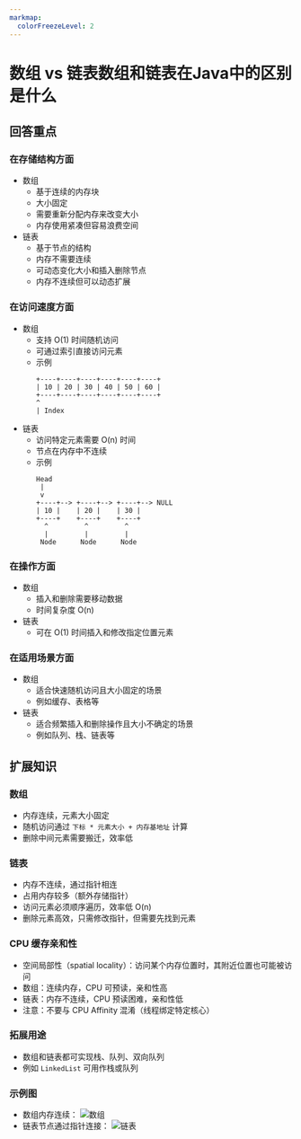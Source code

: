 ```yaml
---
markmap:
  colorFreezeLevel: 2
---
```


# 数组 vs 链表数组和链表在Java中的区别是什么

## 回答重点

### 在存储结构方面

- 数组
  - 基于连续的内存块
  - 大小固定
  - 需要重新分配内存来改变大小
  - 内存使用紧凑但容易浪费空间
- 链表
  - 基于节点的结构
  - 内存不需要连续
  - 可动态变化大小和插入删除节点
  - 内存不连续但可以动态扩展

### 在访问速度方面

- 数组
  - 支持 O(1) 时间随机访问
  - 可通过索引直接访问元素
  - 示例
    ```
    +----+----+----+----+----+----+
    | 10 | 20 | 30 | 40 | 50 | 60 |
    +----+----+----+----+----+----+
    ^
    | Index
    ```
- 链表
  - 访问特定元素需要 O(n) 时间
  - 节点在内存中不连续
  - 示例
    ```
    Head
     |
     v
    +----+--> +----+--> +----+--> NULL
    | 10 |    | 20 |    | 30 |
    +----+    +----+    +----+
      ^         ^         ^
      |         |         |
     Node      Node      Node
    ```

### 在操作方面

- 数组
  - 插入和删除需要移动数据
  - 时间复杂度 O(n)
- 链表
  - 可在 O(1) 时间插入和修改指定位置元素

### 在适用场景方面

- 数组
  - 适合快速随机访问且大小固定的场景
  - 例如缓存、表格等
- 链表
  - 适合频繁插入和删除操作且大小不确定的场景
  - 例如队列、栈、链表等

## 扩展知识

### 数组

- 内存连续，元素大小固定
- 随机访问通过 `下标 * 元素大小 + 内存基地址` 计算
- 删除中间元素需要搬迁，效率低

### 链表

- 内存不连续，通过指针相连
- 占用内存较多（额外存储指针）
- 访问元素必须顺序遍历，效率低 O(n)
- 删除元素高效，只需修改指针，但需要先找到元素

### CPU 缓存亲和性

- 空间局部性（spatial locality）：访问某个内存位置时，其附近位置也可能被访问
- 数组：连续内存，CPU 可预读，亲和性高
- 链表：内存不连续，CPU 预读困难，亲和性低
- 注意：不要与 CPU Affinity 混淆（线程绑定特定核心）

### 拓展用途

- 数组和链表都可实现栈、队列、双向队列
- 例如 `LinkedList` 可用作栈或队列

### 示例图

- 数组内存连续：
  ![数组](https://pic.code-nav.cn/mianshiya/question_picture/1783397053004488705/20220219202821_mianshiya.png)
- 链表节点通过指针连接：
  ![链表](https://pic.code-nav.cn/mianshiya/question_picture/1783397053004488705/20220219202832_mianshiya.png)
